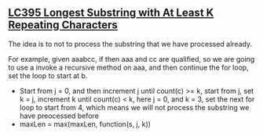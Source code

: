 ## [LC395  Longest Substring with At Least K Repeating Characters](LC395.java)  
The idea is to not to process the substring that we have processed already.

For example, given aaabcc, if then aaa and cc are qualified, so we are going to use a invoke a recursive method on aaa, and then continue the for loop, set the loop to start at b.  
+ Start from j = 0, and then increment j until count(c) >= k, start from j, set k = j, increment k until count(c) < k, here j = 0, and k = 3, set the next for loop to start from 4, which means we will not process the substring we have preocessed before
+ maxLen = max(maxLen, function(s, j, k))  
